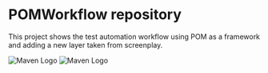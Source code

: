 # POMWorkflow repository

This project shows the test automation workflow using POM as a framework and adding a new layer taken from screenplay.

![Maven Logo](https://upload.wikimedia.org/wikipedia/commons/thumb/0/0b/Maven_logo.svg/340px-Maven_logo.svg.png) ![Maven Logo](https://github.com/HJury/ReadmePictures/blob/master/pngocean.com.png)


